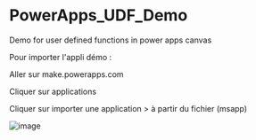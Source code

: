 # PowerApps_UDF_Demo
Demo for user defined functions in power apps canvas

Pour importer l'appli démo :

Aller sur make.powerapps.com

Cliquer sur applications

Cliquer sur importer une application >  à partir du fichier (msapp)

![image](https://github.com/user-attachments/assets/86d3454d-82be-4477-a394-0074213ff155)
